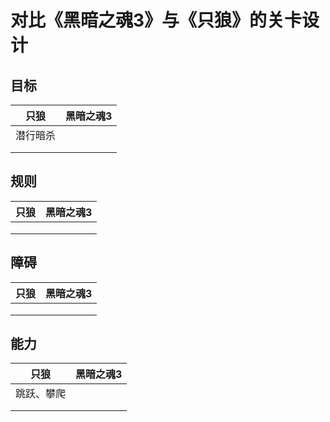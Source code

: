 # 对比《黑暗之魂3》与《只狼》的关卡设计

## 目标

| 只狼     | 黑暗之魂3 |
| -------- | --------- |
| 潜行暗杀 |           |
|          |           |
|          |           |



## 规则

| 只狼 | 黑暗之魂3 |
| ---- | --------- |
|      |           |
|      |           |
|      |           |

## 障碍

| 只狼 | 黑暗之魂3 |
| ---- | --------- |
|      |           |
|      |           |
|      |           |

## 能力

| 只狼       | 黑暗之魂3 |
| ---------- | --------- |
| 跳跃、攀爬 |           |
|            |           |
|            |           |